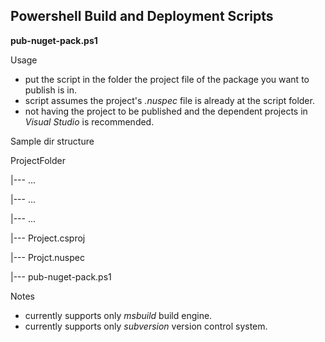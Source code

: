 Powershell Build and Deployment Scripts
---------------------------------------

**pub-nuget-pack.ps1**

Usage

- put the script in the folder the project file of the package you want to publish is in.
- script assumes the project's *.nuspec* file is already at the script folder.
- not having the project to be published and the dependent projects in *Visual Studio* is recommended.

Sample dir structure

ProjectFolder

|--- ...

|--- ...

|--- ...

|--- Project.csproj

|--- Projct.nuspec

|--- pub-nuget-pack.ps1


Notes

- currently supports only *msbuild* build engine.
- currently supports only *subversion* version control system.
